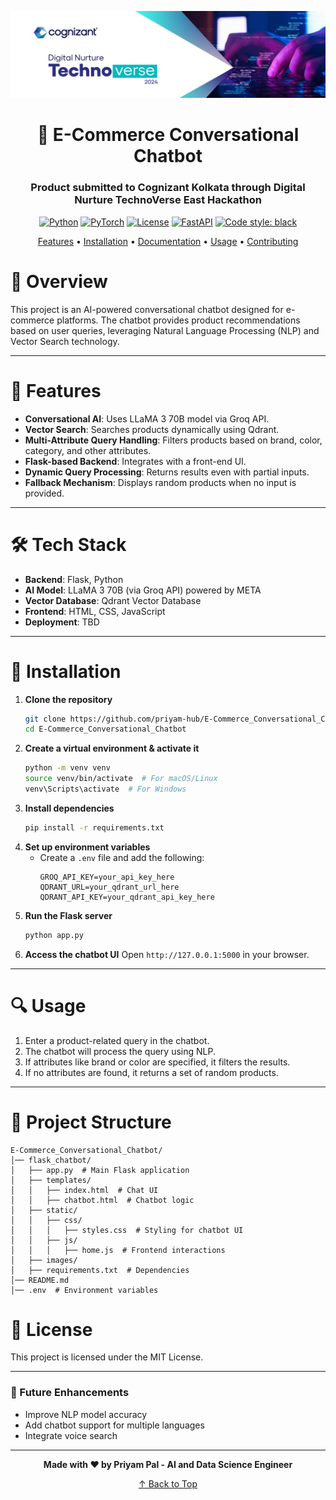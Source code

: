 <div align="center">

![Cover Page](images/image.png)

# 🤖 **E-Commerce Conversational Chatbot**

### Product submitted to Cognizant Kolkata through Digital Nurture TechnoVerse East Hackathon

[![Python](https://img.shields.io/badge/Python-3.10+-blue.svg)](https://www.python.org/downloads/)
[![PyTorch](https://img.shields.io/badge/PyTorch-2.0+-ee4c2c.svg)](https://pytorch.org/)
[![License](https://img.shields.io/badge/License-MIT-green.svg)](LICENSE)
[![FastAPI](https://img.shields.io/badge/FastAPI-0.100.0+-009688.svg)](https://fastapi.tiangolo.com)
[![Code style: black](https://img.shields.io/badge/code%20style-black-000000.svg)](https://github.com/psf/black)

[Features](#features) • [Installation](#installation) • [Documentation](#documentation) • [Usage](#usage) • [Contributing](#contributing)

</div>

# 📌 Overview
This project is an AI-powered conversational chatbot designed for e-commerce platforms. The chatbot provides product recommendations based on user queries, leveraging Natural Language Processing (NLP) and Vector Search technology.

---

# 🚀 Features
- **Conversational AI**: Uses LLaMA 3 70B model via Groq API.
- **Vector Search**: Searches products dynamically using Qdrant.
- **Multi-Attribute Query Handling**: Filters products based on brand, color, category, and other attributes.
- **Flask-based Backend**: Integrates with a front-end UI.
- **Dynamic Query Processing**: Returns results even with partial inputs.
- **Fallback Mechanism**: Displays random products when no input is provided.

---

# 🛠️ Tech Stack
- **Backend**: Flask, Python
- **AI Model**: LLaMA 3 70B (via Groq API) powered by META
- **Vector Database**: Qdrant Vector Database
- **Frontend**: HTML, CSS, JavaScript
- **Deployment**: TBD

---

# 🔧 Installation
1. **Clone the repository**
   ```sh
   git clone https://github.com/priyam-hub/E-Commerce_Conversational_Chatbot.git
   cd E-Commerce_Conversational_Chatbot
   ```
2. **Create a virtual environment & activate it**
   ```sh
   python -m venv venv
   source venv/bin/activate  # For macOS/Linux
   venv\Scripts\activate  # For Windows
   ```
3. **Install dependencies**
   ```sh
   pip install -r requirements.txt
   ```
4. **Set up environment variables**
   - Create a `.env` file and add the following:
     ```env
     GROQ_API_KEY=your_api_key_here
     QDRANT_URL=your_qdrant_url_here
     QDRANT_API_KEY=your_qdrant_api_key_here
     ```
5. **Run the Flask server**
   ```sh
   python app.py
   ```
6. **Access the chatbot UI**
   Open `http://127.0.0.1:5000` in your browser.

---

# 🔍 Usage
1. Enter a product-related query in the chatbot.
2. The chatbot will process the query using NLP.
3. If attributes like brand or color are specified, it filters the results.
4. If no attributes are found, it returns a set of random products.

---

# 📂 Project Structure
```
E-Commerce_Conversational_Chatbot/
│── flask_chatbot/
│   ├── app.py  # Main Flask application
│   ├── templates/
│   │   ├── index.html  # Chat UI
│   │   ├── chatbot.html  # Chatbot logic
│   ├── static/
│   │   ├── css/
│   │   │   ├── styles.css  # Styling for chatbot UI
│   │   ├── js/
│   │   │   ├── home.js  # Frontend interactions
│   ├── images/
│   ├── requirements.txt  # Dependencies
│── README.md
│── .env  # Environment variables
```

# 📜 License
This project is licensed under the MIT License.

---

### 🎯 Future Enhancements
- Improve NLP model accuracy
- Add chatbot support for multiple languages
- Integrate voice search

---

<div align="center">

**Made with ❤️ by Priyam Pal - AI and Data Science Engineer**

[↑ Back to Top]()

</div>

